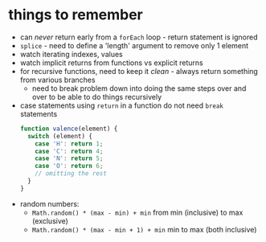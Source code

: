 # things to remember
- can *never* return early from a `forEach` loop - return statement is ignored
- `splice` - need to define a 'length' argument to remove only 1 element
- watch iterating indexes, values
- watch implicit returns from functions vs explicit returns
- for recursive functions, need to keep it *clean* - always return something from various branches
  - need to break problem down into doing the same steps over and over to be able to do things recursively
- case statements using `return` in a function do not need `break` statements
  ```javascript
  function valence(element) {
    switch (element) {
      case 'H': return 1;
      case 'C': return 4;
      case 'N': return 5;
      case 'O': return 6;
      // omitting the rest
    }
  }
  ```
- random numbers:
  - `Math.random() * (max - min) + min` from min (inclusive) to max (exclusive)
  - `Math.random() * (max - min + 1) + min` min to max (both inclusive)


